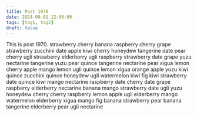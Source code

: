 ```yaml
---
title: Post 1970
date: 2024-09-01 12:00:00
tags: [tag1, tag2]
draft: false
---
```

This is post 1970.
strawberry
cherry
banana
raspberry
cherry
grape
strawberry
zucchini
date
apple
kiwi
cherry
honeydew
tangerine
date
pear
cherry
ugli
strawberry
elderberry
ugli
raspberry
strawberry
date
grape
yuzu
nectarine
tangerine
yuzu
pear
quince
tangerine
nectarine
pear
xigua
lemon
cherry
apple
mango
lemon
ugli
quince
lemon
xigua
orange
apple
yuzu
kiwi
quince
zucchini
quince
honeydew
ugli
watermelon
kiwi
fig
kiwi
strawberry
date
quince
kiwi
mango
nectarine
raspberry
date
cherry
date
grape
raspberry
elderberry
nectarine
banana
mango
strawberry
date
ugli
yuzu
honeydew
cherry
cherry
raspberry
lemon
apple
ugli
elderberry
mango
watermelon
elderberry
xigua
mango
fig
banana
strawberry
pear
banana
tangerine
elderberry
pear
ugli
nectarine
